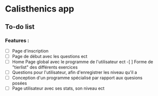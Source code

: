 # Calisthenics app

## To-do list

### Features :

- [ ] Page d'inscription
- [ ] Page de début avec les questions ect
- [ ] Home Page global avec le programme de l'utilisateur ect -[ ] Forme de "tierlist" des différents exercices
- [ ] Questions pour l'utilisateur, afin d'enregistrer les niveau qu'il a
- [ ] Conception d'un programme spécialisé par rapport aux quesions posées
- [ ] Page utilisateur avec ses stats, son niveau ect
